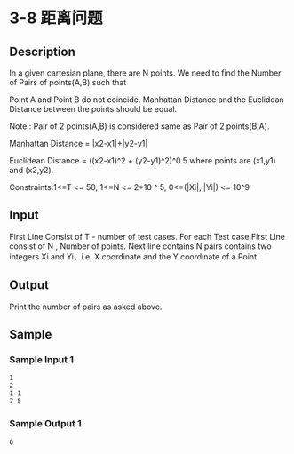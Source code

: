 # 3-8 距离问题

## Description

In a given cartesian plane, there are N points. We need to find the Number of Pairs of points(A,B) such that

Point A and Point B do not coincide.
Manhattan Distance and the Euclidean Distance between the points should be equal.

Note : Pair of 2 points(A,B) is considered same as Pair of 2 points(B,A).

Manhattan Distance = |x2-x1|+|y2-y1|

Euclidean Distance = ((x2-x1)^2 + (y2-y1)^2)^0.5 where points are (x1,y1) and (x2,y2).

Constraints:1<=T <= 50, 1<=N <= 2*10 ^ 5, 0<=(|Xi|, |Yi|) <= 10^9

## Input

First Line Consist of T - number of test cases. For each Test case:First Line consist of N , Number of points. Next line contains N pairs contains two integers Xi and Yi，i.e, X coordinate and the Y coordinate of a Point

## Output

Print the number of pairs as asked above.

## Sample

### Sample Input 1

~~~
1
2
1 1
7 5
~~~

### Sample Output 1

~~~
0
~~~